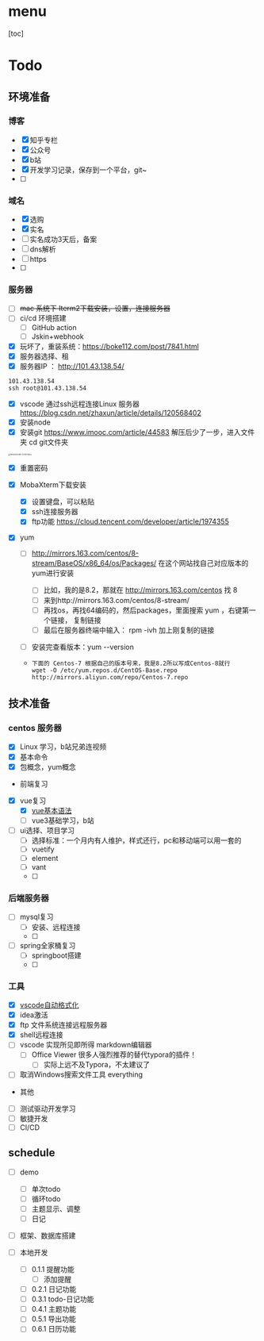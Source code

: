 # menu

[toc]

# Todo

## 环境准备

### 博客

- [X] 知乎专栏
- [X] 公众号
- [X] b站
- [X] 开发学习记录，保存到一个平台，git~
- [ ]

### 域名

- [X] 选购
- [X] 实名
- [ ] 实名成功3天后，备案
- [ ] dns解析
- [ ] https
- [ ]

### 服务器

- [ ] ~~mac 系统下 Iterm2下载安装，设置，连接服务器~~
- [ ] ci/cd 环境搭建
  - [ ] GitHub action
  - [ ] Jskin+webhook
- [X] 玩坏了，重装系统：https://boke112.com/post/7841.html
- [X] 服务器选择、租
- [X] 服务器IP ： http://101.43.138.54/

```
101.43.138.54
ssh root@101.43.138.54
```

- [X] vscode 通过ssh远程连接Linux 服务器 https://blog.csdn.net/zhaxun/article/details/120568402
- [X] 安装node
- [X] 安装git https://www.imooc.com/article/44583  解压后少了一步，进入文件夹 cd git文件夹

<img src="https://gitee.com/vacrain/typora_img/raw/master/assets/imgs/2021/2022-04-11_21-35-10_WX20220410-101307@2x.png" alt="WX20220410-101307@2x" style="zoom:25%;" />

- [X] 重置密码
- [X] MobaXterm下载安装

  - [X] 设置键盘，可以粘贴
  - [X] ssh连接服务器
  - [X] ftp功能 https://cloud.tencent.com/developer/article/1974355
- [X] yum

  - [ ] http://mirrors.163.com/centos/8-stream/BaseOS/x86_64/os/Packages/  在这个网站找自己对应版本的yum进行安装

    - [ ] 比如，我的是8.2，那就在 http://mirrors.163.com/centos 找 8
    - [ ] 来到http://mirrors.163.com/centos/8-stream/
    - [ ] 再找os，再找64编码的，然后packages，里面搜索 yum ，右键第一个链接， 复制链接
    - [ ] 最后在服务器终端中输入： rpm -ivh 加上刚复制的链接
  - [ ] 安装完查看版本：yum --version

  - ```
    下面的 Centos-7 根据自己的版本号来，我是8.2所以写成Centos-8就行
    wget -O /etc/yum.repos.d/CentOS-Base.repo http://mirrors.aliyun.com/repo/Centos-7.repo
    ```

## 技术准备

### centos 服务器

- [X] Linux 学习，b站兄弟连视频
- [X] 基本命令
- [X] 包概念，yum概念

- 前端复习

- [X] vue复习
  - [X] [vue基本语法](https://www.runoob.com/vue3/vue3-tutorial.html)
  - [ ] vue3基础学习，b站
- [ ] ui选择、项目学习
  - [ ] 选择标准：一个月内有人维护，样式还行，pc和移动端可以用一套的
  - [ ] vuetify
  - [ ] element
  - [ ] vant
  - [ ]

### 后端服务器

- [ ] mysql复习
  - [ ] 安装、远程连接
  - [ ]
- [ ] spring全家桶复习
  - [ ] springboot搭建
  - [ ]

### 工具

- [X] [vscode自动格式化](https://baijiahao.baidu.com/s?id=1704599223959464441&wfr=spider&for=pc)
- [X] idea激活
- [X] ftp 文件系统连接远程服务器
- [X] shell远程连接
- [ ] vscode 实现所见即所得 markdown编辑器
  - [ ] Office Viewer 很多人强烈推荐的替代typora的插件！
    - [ ] 实际上远不及Typora，不太建议了
- [ ] 取消Windows搜索文件工具 everything

- 其他

- [ ] 测试驱动开发学习
- [ ] 敏捷开发
- [ ] CI/CD

## schedule

- [ ] demo

  - [ ] 单次todo
  - [ ] 循环todo
  - [ ] 主题显示、调整
  - [ ] 日记
- [ ] 框架、数据库搭建
- [ ] 本地开发

  - [ ] 0.1.1 提醒功能
    - [ ] 添加提醒
  - [ ] 0.2.1 日记功能
  - [ ] 0.3.1 todo-日记功能
  - [ ] 0.4.1 主题功能
  - [ ] 0.5.1 导出功能
  - [ ] 0.6.1 日历功能

